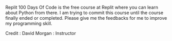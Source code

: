 Replit 100 Days Of Code is the free course at Replit where you can learn about Python from there. I am trying to commit this course until the course finally ended or completed.
Please give me the feedbacks for me to improve my programming skill.

Credit :
David Morgan : Instructor
